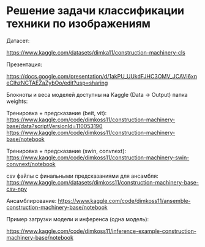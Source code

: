 # Решение задачи классификации техники по изображениям

Датасет:

https://www.kaggle.com/datasets/dimka11/construction-machinery-cls

Презентация:

https://docs.google.com/presentation/d/1akPU_UUkdFJHC3OMV_JCAVl6xneClhzNCTAEZaZybOo/edit?usp=sharing

Блокноты и веса моделей доступны на Kaggle (Data -> Output) папка weights:

Тренировка + предсказание (beit, vit):
https://www.kaggle.com/code/dimkoss11/construction-machinery-base/data?scriptVersionId=110053190
https://www.kaggle.com/code/dimkoss11/construction-machinery-base/notebook

Тренировка + предсказание (swin, convnext):
https://www.kaggle.com/code/dimkoss11/construction-machinery-swin-convnext/notebook

csv файлы с финальными предсказаниями для ансамбля:
https://www.kaggle.com/datasets/dimkoss11/construction-machinery-base-csv-npy

Ансамблирование:
https://www.kaggle.com/code/dimkoss11/ansemble-construction-machinery-base/notebook

Пример загрузки модели и инференса (одна модель):

https://www.kaggle.com/code/dimkoss11/inference-example-construction-machinery-base/notebook

